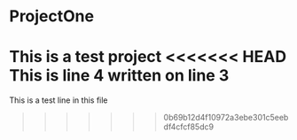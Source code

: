 # ProjectOne
This is a test project 
<<<<<<< HEAD
This is line 4 written on line 3
=======
This is a test line in this file
>>>>>>> 0b69b12d4f10972a3ebe301c5eebdf4cfcf85dc9
